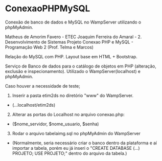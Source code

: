 # ConexaoPHPMySQL
Conexão de banco de dados e MySQL no WampServer utilizando o phpMyAdmin.

Matheus de Amorim Favero - ETEC Joaquim Ferreira do Amaral - 2. Desenvolvimento de Sistemas
Projeto Conexao PHP e MySQL - Programação Web 2 (Prof. Telma e Marcos)

Relação do MySQL com PHP. Layout base em HTML + Bootstrap.

Serviço de Banco de dados para o catálogo de objetos em PHP (alteração, exclusão e inspecionamento).
Utilizado o WampServer(localhost) e phpMyAdmin.

Caso houver a necessidade de teste; 

1. Inserir a pasta etim2ds no diretório "www" do WampServer. 
- (...localhost/etim2ds)

2. Alterar as portas do Localhost no arquivo conexao.php: 
- ($nome_servidor, $nome_usuario, $senha)

3. Rodar o arquivo tabelaimg.sql no phpMyAdmin do WampServer
- (Normalmente, seria necessário criar o banco dentro da plataforma e aí importar a tabela, porém eu já inseri 
o "CREATE DATABASE (...) PROJETO; USE PROJETO;" dentro do arquivo da tabela.)
